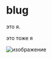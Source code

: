 # blug
это я. 


это тоже я

![изображение](https://user-images.githubusercontent.com/97912575/213908087-9f14c7aa-5bd4-4fbd-bf55-5f8915510b6a.png)
